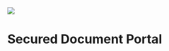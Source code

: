 <img src="https://build.glorykidd.com/app/rest/builds/buildType:(id:SecuredDocumentPortal_Build)/statusIcon.svg" />

# Secured Document Portal

